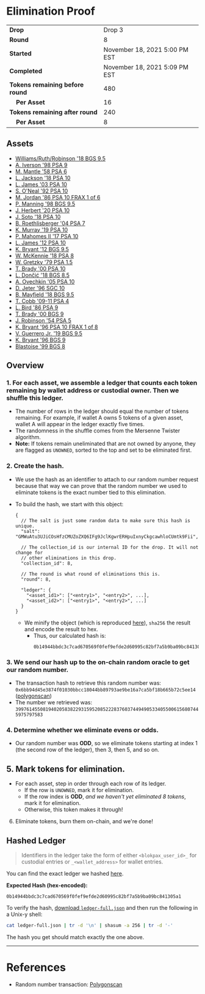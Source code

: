 # Elimination Proof

|||
|---|---|
| **Drop** | Drop 3 |
| **Round** | 8 |
| **Started** | November 18, 2021 5:00 PM EST |
| **Completed** | November 18, 2021 5:09 PM EST |
| **Tokens remaining before round** | 480 |
| **&nbsp;&nbsp;&nbsp;&nbsp;Per Asset** | 16 |
| **Tokens remaining after round** | 240 |
| **&nbsp;&nbsp;&nbsp;&nbsp;Per Asset** | 8 |

## Assets

- [Williams/Ruth/Robinson &#039;18 BGS 9.5](asset-263.md)
- [A. Iverson &#039;98 PSA 9](asset-264.md)
- [M. Mantle &#039;58 PSA 6](asset-265.md)
- [L. Jackson &#039;18 PSA 10](asset-266.md)
- [L. James &#039;03 PSA 10](asset-267.md)
- [S. O&#039;Neal &#039;92 PSA 10](asset-268.md)
- [M. Jordan &#039;86 PSA 10 FRAX 1 of 6](asset-269.md)
- [P. Manning &#039;98 BGS 9.5](asset-270.md)
- [J. Herbert &#039;20 PSA 10](asset-271.md)
- [J. Soto &#039;18 PSA 10](asset-272.md)
- [B. Roethlisberger &#039;04 PSA 7](asset-273.md)
- [K. Murray &#039;19 PSA 10](asset-274.md)
- [P. Mahomes II &#039;17 PSA 10](asset-275.md)
- [L. James &#039;12 PSA 10](asset-276.md)
- [K. Bryant &#039;12 BGS 9.5](asset-277.md)
- [W. McKennie &#039;18 PSA 8](asset-278.md)
- [W. Gretzky &#039;79 PSA 1.5](asset-279.md)
- [T. Brady &#039;00 PSA 10](asset-280.md)
- [L. Dončić &#039;18 BGS 8.5](asset-281.md)
- [A. Ovechkin &#039;05 PSA 10](asset-282.md)
- [D. Jeter &#039;96 SGC 10](asset-283.md)
- [B. Mayfield &#039;18 BGS 9.5](asset-284.md)
- [T. Cobb &#039;09-11 PSA 4](asset-285.md)
- [L. Bird &#039;86 PSA 9](asset-286.md)
- [T. Brady &#039;00 BGS 9](asset-287.md)
- [J. Robinson &#039;54 PSA 5](asset-288.md)
- [K. Bryant &#039;96 PSA 10 FRAX 1 of 8](asset-289.md)
- [V. Guerrero Jr. &#039;19 BGS 9.5](asset-290.md)
- [K. Bryant &#039;96 BGS 9](asset-291.md)
- [Blastoise &#039;99 BGS 8](asset-292.md)

## Overview

### 1. For each asset, we assemble a ledger that counts each token remaining by wallet address or custodial owner. Then we shuffle this ledger.
- The number of rows in the ledger should equal the number of tokens remaining. For example, if wallet A owns 5 tokens of a given asset, wallet A will appear in the ledger exactly five times.
- The randomness in the shuffle comes from the Mersenne Twister algorithm.
- **Note:** If tokens remain uneliminated that are not owned by anyone, they are flagged as `UNOWNED`, sorted to the top and set to be eliminated first.

### 2. Create the hash.
- We use the hash as an identifier to attach to our random number request because that way we can prove that the random number we used to eliminate tokens is the exact number tied to this elimination.
- To build the hash, we start with this object:
  ```jsonc
  {
    // The salt is just some random data to make sure this hash is unique.
    "salt": "GMWuAtu3UJiCOsHfzCMUZoZXQ6IFg9JclKgwrERHpuIxnyCkgcawhloCUmtk9Fii",

    // The collection_id is our internal ID for the drop. It will not change for
    // other eliminations in this drop.
    "collection_id": 8,

    // The round is what round of eliminations this is.
    "round": 8,

    "ledger": {
      "<asset_id1>": ["<entry1>", "<entry2>", ...],
      "<asset_id2>": ["<entry1>", "<entry2>", ...]
    }
  }
  ```

  - We minify the object (which is reproduced [here][ledger_full]), `sha256` the result and encode the result to hex.
    - Thus, our calculated hash is:
      ```plain
      0b14944bbdc3c7cad670569f0fef9efde2d60995c82bf7a5b9ba09bc841305a1
      ```

### 3. We send our hash up to the on-chain random oracle to get our random number.
  - The transaction hash to retrieve this random number was: `0x6bb94d45e3874f01030bbcc18044bb89793ae9be16a7ca5bf18b665b72c5ee14` ([polygonscan][random_txn])
  - The number we retrieved was: `39976145508194020583822931595208522283760374494905334055006156807445975797583`

### 4. Determine whether we eliminate evens or odds.
  
  - Our random number was **ODD**, so we eliminate tokens starting at index 1 (the second row of the ledger), then 3, then 5, and so on.
  
## 5. Mark tokens for elimination.
  - For each asset, step in order through each row of its ledger.
    - If the row is `UNOWNED`, mark it for elimination.
    - If the row index is **ODD**, _and we haven't yet eliminated 8 tokens_, mark it for elimination.
    - Otherwise, this token makes it through!

6. Eliminate tokens, burn them on-chain, and we're done!

## Hashed Ledger

> Identifiers in the ledger take the form of either `<blokpax_user_id>_` for custodial entries or `_<wallet_address>` for wallet entries.

You can find the exact ledger we hashed [here][ledger_full].

**Expected Hash (hex-encoded):**
```
0b14944bbdc3c7cad670569f0fef9efde2d60995c82bf7a5b9ba09bc841305a1
```

To verify the hash, [download `ledger-full.json`][ledger_full] and then run the following in a Unix-y shell:

```bash
cat ledger-full.json | tr -d '\n' | shasum -a 256 | tr -d '-'
```

The hash you get should match exactly the one above.

---

# References

- Random number transaction: [Polygonscan][random_txn]

[random_txn]: https://polygonscan.com/tx/0x6bb94d45e3874f01030bbcc18044bb89793ae9be16a7ca5bf18b665b72c5ee14
[ledger_full]: ledger-full.json
